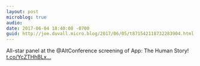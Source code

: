 ```yaml
---
layout: post
microblog: true
audio: 
date: 2017-06-04 18:40:08 -0700
guid: http://joe.duvall.micro.blog/2017/06/05/t871542118732283904.html
---
```

All-star panel at the @AltConference screening of App: The Human Story! [t.co/YcZTHhBLx...](https://t.co/YcZTHhBLxi)
